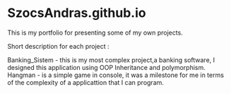 # SzocsAndras.github.io
This is my portfolio for presenting some of my own projects.

Short description for each project :

Banking_Sistem - this is my most complex project,a banking software, I designed this application using OOP Inheritance and polymorphism.
Hangman - is a simple game in console, it was a milestone for me in terms of the complexity of a applicattion that I can program.
